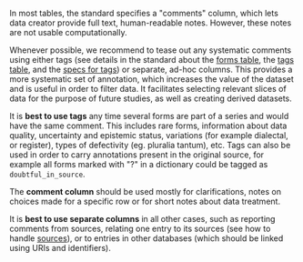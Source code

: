 
In most tables, the standard specifies a "comments" column, which lets data creator 
provide full text, human-readable notes. However, these notes are not usable 
computationally. 

Whenever possible, we recommend to tease out any systematic comments using either tags 
(see details in the standard about the [forms table](standard/#forms), the [tags 
table](standard/#tags), and the [specs for tags](specs/#tags)) or separate, ad-hoc 
columns. This provides a more systematic set of annotation, which increases the value 
of the dataset and is useful in order to filter data. It facilitates selecting 
relevant slices of data for the purpose of future studies, as well as creating derived 
datasets.

It is **best to use tags** any time several forms are part of a series and would have 
the same comment. This includes rare forms, information about data quality, 
uncertainty and epistemic status, variations (for example dialectal, or register), 
types of defectivity (eg. pluralia tantum), etc. Tags can also be used in order to 
carry annotations present in the original source, for example  all forms marked with "?" 
in a dictionary could be tagged as `doubtful_in_source`.

The **comment column** should be used mostly for clarifications, notes on choices made for a specific row 
or for short notes about data treatment.

It is **best to use separate columns** in all other cases, such as reporting comments 
from sources, relating one entry to its sources (see 
how 
to handle [sources](sources.md)), or to entries in other databases (which should be 
linked using URIs and identifiers).